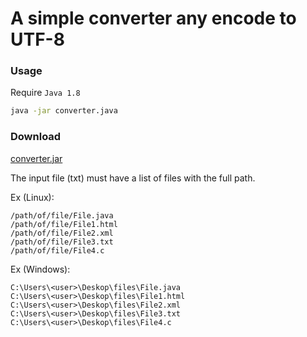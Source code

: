 # A simple converter any encode to UTF-8

### Usage

Require `Java 1.8`

```bash
java -jar converter.java
```

### Download


[converter.jar](https://github.com/brunorozendo/converter-any_encode_to_UTF8/releases/download/1.5/converter.jar)



The input file (txt) must have a list of files with the full path.

Ex (Linux):

```
/path/of/file/File.java
/path/of/file/File1.html
/path/of/file/File2.xml
/path/of/file/File3.txt
/path/of/file/File4.c
```

Ex (Windows):

```
C:\Users\<user>\Deskop\files\File.java
C:\Users\<user>\Deskop\files\File1.html
C:\Users\<user>\Deskop\files\File2.xml
C:\Users\<user>\Deskop\files\File3.txt
C:\Users\<user>\Deskop\files\File4.c
```

